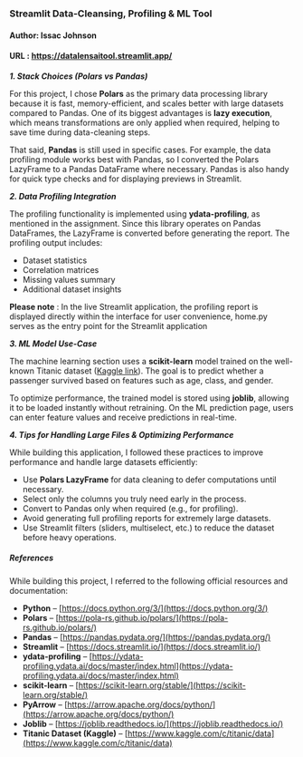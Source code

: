 ### Streamlit Data-Cleansing, Profiling \& ML Tool



#### Author: Issac Johnson

#### URL : https://datalensaitool.streamlit.app/


***1. Stack Choices (Polars vs Pandas)***



For this project, I chose **Polars** as the primary data processing library because it is fast, memory-efficient, and scales better with large datasets compared to Pandas. One of its biggest advantages is **lazy execution**, which means transformations are only applied when required, helping to save time during data-cleaning steps.

That said, **Pandas** is still used in specific cases. For example, the data profiling module works best with Pandas, so I converted the Polars LazyFrame to a Pandas DataFrame where necessary. Pandas is also handy for quick type checks and for displaying previews in Streamlit.

***2. Data Profiling Integration***



The profiling functionality is implemented using **ydata-profiling**, as mentioned in the assignment. Since this library operates on Pandas DataFrames, the LazyFrame is converted before generating the report. The profiling output includes:

* Dataset statistics
* Correlation matrices
* Missing values summary
* Additional dataset insights



**Please note** : In the live Streamlit application, the profiling report is displayed directly within the interface for user convenience,
                  home.py serves as the entry point for the Streamlit application 

***3. ML Model Use-Case***



The machine learning section uses a **scikit-learn** model trained on the well-known Titanic dataset ([Kaggle link](https://www.kaggle.com/c/titanic/data)). The goal is to predict whether a passenger survived based on features such as age, class, and gender.

To optimize performance, the trained model is stored using **joblib**, allowing it to be loaded instantly without retraining. On the ML prediction page, users can enter feature values and receive predictions in real-time.



***4. Tips for Handling Large Files \& Optimizing Performance***



While building this application, I followed these practices to improve performance and handle large datasets efficiently:

* Use **Polars LazyFrame** for data cleaning to defer computations until necessary.
* Select only the columns you truly need early in the process.
* Convert to Pandas only when required (e.g., for profiling).
* Avoid generating full profiling reports for extremely large datasets.
* Use Streamlit filters (sliders, multiselect, etc.) to reduce the dataset before heavy operations.



##### **References**



While building this project, I referred to the following official resources and documentation:



* **Python** – [https://docs.python.org/3/](https://docs.python.org/3/)
* **Polars** – [https://pola-rs.github.io/polars/](https://pola-rs.github.io/polars/)
* **Pandas** – [https://pandas.pydata.org/](https://pandas.pydata.org/)
* **Streamlit** – [https://docs.streamlit.io/](https://docs.streamlit.io/)
* **ydata-profiling** – [https://ydata-profiling.ydata.ai/docs/master/index.html](https://ydata-profiling.ydata.ai/docs/master/index.html)
* **scikit-learn** – [https://scikit-learn.org/stable/](https://scikit-learn.org/stable/)
* **PyArrow** – [https://arrow.apache.org/docs/python/](https://arrow.apache.org/docs/python/)
* **Joblib** – [https://joblib.readthedocs.io/](https://joblib.readthedocs.io/)
* **Titanic Dataset (Kaggle)** – [https://www.kaggle.com/c/titanic/data](https://www.kaggle.com/c/titanic/data)
